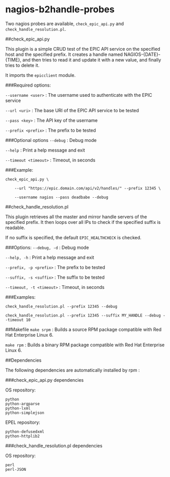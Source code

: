 # nagios-b2handle-probes
Two nagios probes are available, `check_epic_api.py` and `check_handle_resolution.pl`.

##check_epic_api.py

This plugin is a simple CRUD test of the EPIC API service on the specified host and the specified prefix. It creates a handle named NAGIOS-{DATE}-{TIME}, and then tries to read it and update it with a new value, and finally tries to delete it.

It imports the `epicclient` module.

###Required options:

`--username <user>` : The username used to authenticate with the EPIC service

`--url <uri>` : The base URI of the EPIC API service to be tested

`--pass <key>` : The API key of the username

`--prefix <prefix>` : The prefix to be tested


###Optional options
`--debug` : Debug mode

`--help` : Print a help message and exit

`--timeout <timeout>` : Timeout, in seconds

###Example:
```
check_epic_api.py \

	--url "https://epic.domain.com/api/v2/handles/" --prefix 12345 \

	--username nagios --pass deadbabe --debug
```

##check_handle_resolution.pl

This plugin retrieves all the master and mirror handle servers of the specified prefix. It then loops over all IPs to check if the specified suffix is readable.

If no suffix is specified, the default `EPIC_HEALTHCHECK` is checked.

###Options:
`--debug, -d` : Debug mode

`--help, -h` : Print a help message and exit

`--prefix, -p <prefix>` : The prefix to be tested

`--suffix, -s <suffix>` : The suffix to be tested

`--timeout, -t <timeout>` : Timeout, in seconds

###Examples:
```
check_handle_resolution.pl --prefix 12345 --debug

check_handle_resolution.pl --prefix 12345 --suffix MY_HANDLE --debug --timeout 10
```

##Makefile
`make srpm` : Builds a source RPM package compatible with Red Hat Enterprise Linux 6.

`make rpm` : Builds a binary RPM package compatible with Red Hat Enterprise Linux 6.

##Dependencies

The following dependencies are automatically installed by rpm :

###check_epic_api.py dependencies

OS repository:

```
python
python-argparse
python-lxml
python-simplejson
```

EPEL repository:

```
python-defusedxml
python-httplib2
```

###check_handle_resolution.pl dependencies

OS repository:

```
perl
perl-JSON
```
